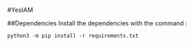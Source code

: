 #YesIAM

##Dependencies
Install the dependencies with the command :
```
python3 -m pip install -r requirements.txt
```